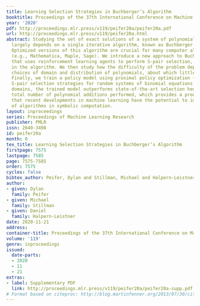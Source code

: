 ```yaml
---
title: Learning Selection Strategies in Buchberger’s Algorithm
booktitle: Proceedings of the 37th International Conference on Machine Learning
year: '2020'
pdf: http://proceedings.mlr.press/v119/peifer20a/peifer20a.pdf
url: http://proceedings.mlr.press/v119/peifer20a.html
abstract: Studying the set of exact solutions of a system of polynomial equations
  largely depends on a single iterative algorithm, known as Buchberger’s algorithm.
  Optimized versions of this algorithm are crucial for many computer algebra systems
  (e.g., Mathematica, Maple, Sage). We introduce a new approach to Buchberger’s algorithm
  that uses reinforcement learning agents to perform S-pair selection, a key step
  in the algorithm. We then study how the difficulty of the problem depends on the
  choices of domain and distribution of polynomials, about which little is known.
  Finally, we train a policy model using proximal policy optimization (PPO) to learn
  S-pair selection strategies for random systems of binomial equations. In certain
  domains, the trained model outperforms state-of-the-art selection heuristics in
  total number of polynomial additions performed, which provides a proof-of-concept
  that recent developments in machine learning have the potential to improve performance
  of algorithms in symbolic computation.
layout: inproceedings
series: Proceedings of Machine Learning Research
publisher: PMLR
issn: 2640-3498
id: peifer20a
month: 0
tex_title: Learning Selection Strategies in Buchberger’s Algorithm
firstpage: 7575
lastpage: 7585
page: 7575-7585
order: 7575
cycles: false
bibtex_author: Peifer, Dylan and Stillman, Michael and Halpern-Leistner, Daniel
author:
- given: Dylan
  family: Peifer
- given: Michael
  family: Stillman
- given: Daniel
  family: Halpern-Leistner
date: 2020-11-21
address: 
container-title: Proceedings of the 37th International Conference on Machine Learning
volume: '119'
genre: inproceedings
issued:
  date-parts:
  - 2020
  - 11
  - 21
extras:
- label: Supplementary PDF
  link: http://proceedings.mlr.press/v119/peifer20a/peifer20a-supp.pdf
# Format based on citeproc: http://blog.martinfenner.org/2013/07/30/citeproc-yaml-for-bibliographies/
---
```

